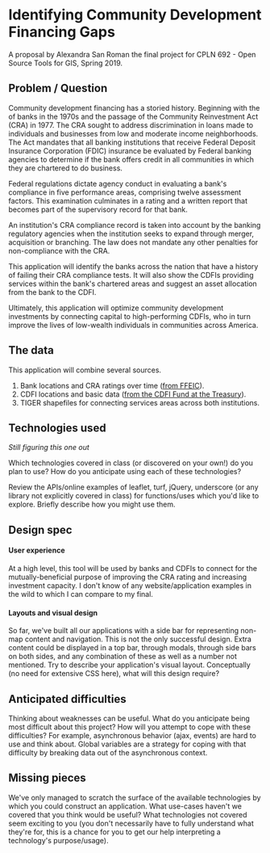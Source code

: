 # Identifying Community Development Financing Gaps

A proposal by Alexandra San Roman the final project for CPLN 692 - Open Source Tools for GIS, Spring 2019.

## Problem / Question

Community development financing has a storied history. Beginning with the of banks in the 1970s and the passage of the Community Reinvestment Act (CRA) in 1977. The CRA sought to address discrimination in loans made to individuals and businesses from low and moderate income neighborhoods. The Act mandates that all banking institutions that receive Federal Deposit Insurance Corporation (FDIC) insurance be evaluated by Federal banking agencies to determine if the bank offers credit in all communities in which they are chartered to do business.

Federal regulations dictate agency conduct in evaluating a bank's compliance in five performance areas, comprising twelve assessment factors. This examination culminates in a rating and a written report that becomes part of the supervisory record for that bank.

An institution's CRA compliance record is taken into account by the banking regulatory agencies when the institution seeks to expand through merger, acquisition or branching. The law does not mandate any other penalties for non-compliance with the CRA.

This application will identify the banks across the nation that have a history of failing their CRA compliance tests. It will also show the CDFIs providing services within the bank's chartered areas and suggest an asset allocation from the bank to the CDFI.

Ultimately, this application will optimize community development investments by connecting capital to high-performing CDFIs, who in turn improve the lives of low-wealth individuals in communities across America.

## The data

This application will combine several sources.
1. Bank locations and CRA ratings over time ([from FFEIC](https://www.ffiec.gov/craratings/Rtg_spec.html)).
2. CDFI locations and basic data ([from the CDFI Fund at the Treasury](https://www.cdfifund.gov/Documents/Forms/DataReleases.aspx?SortField=CDFI_x0020_Publish_x0020_Year&SortDir=Desc&Order=4)).
3. TIGER shapefiles for connecting services areas across both institutions.

## Technologies used

*Still figuring this one out*

Which technologies covered in class (or discovered on your own!) do you
plan to use? How do you anticipate using each of these technologies?

Review the APIs/online examples of leaflet, turf, jQuery, underscore (or
any library not explicitly covered in class) for functions/uses which
you'd like to explore. Briefly describe how you might use them.

## Design spec

#### User experience

At a high level, this tool will be used by banks and CDFIs to connect for the mutually-beneficial purpose of improving the CRA rating and increasing investment capacity. I don't know of any website/application examples in the wild to which I can compare to my final. 

#### Layouts and visual design

So far, we've built all our applications with a side bar for
representing non-map content and navigation. This is not the only
successful design. Extra content could be displayed in a top bar,
through modals, through side bars on both sides, and any combination of
these as well as a number not mentioned. Try to describe your
application's visual layout. Conceptually (no need for extensive CSS
here), what will this design require?

## Anticipated difficulties

Thinking about weaknesses can be useful. What do you anticipate being
most difficult about this project? How will you attempt to cope with
these difficulties? For example, asynchronous behavior (ajax, events)
are hard to use and think about. Global variables are a strategy for
coping with that difficulty by breaking data out of the asynchronous
context.

## Missing pieces

We've only managed to scratch the surface of the available technologies
by which you could construct an application. What use-cases haven't we covered
that you think would be useful? What technologies not covered seem exciting to
you (you don't necessarily have to fully understand what they're for,
this is a chance for you to get our help interpreting a technology's
purpose/usage).
